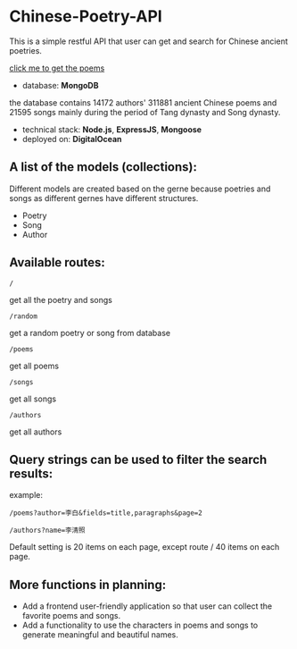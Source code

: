 # Chinese-Poetry-API

This is a simple restful API that user can get and search for Chinese ancient poetries.

[click me to get the poems](https://dolphin-app-h86ti.ondigitalocean.app/)

- database: __MongoDB__

the database contains 14172 authors' 311881 ancient Chinese poems and 21595 songs mainly during the period of Tang dynasty and Song dynasty.

- technical stack: __Node.js__, __ExpressJS__, __Mongoose__
- deployed on: __DigitalOcean__

## A list of the models (collections):
Different models are created based on the gerne because poetries and songs as different gernes have different structures.

- Poetry
- Song
- Author

## Available routes:
```
/
```
get all the poetry and songs 

```
/random
```
get a random poetry or song from database

```
/poems
```
get all poems

```
/songs
```
get all songs

```
/authors
```
get all authors

## Query strings can be used to filter the search results:
example:
```
/poems?author=李白&fields=title,paragraphs&page=2

```
```
/authors?name=李清照
```
Default setting is 20 items on each page, except route / 40 items on each page.

## More functions in planning:
- Add a frontend user-friendly application so that user can collect the favorite poems and songs.
- Add a functionality to use the characters in poems and songs to generate meaningful and beautiful names.


